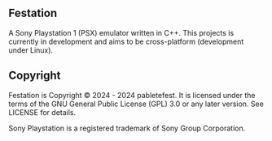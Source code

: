 ## Festation

A Sony Playstation 1 (PSX) emulator written in C++. This projects is currently in development and aims to be cross-platform (development under Linux).

## Copyright

Festation is Copyright © 2024 - 2024 pabletefest. It is licensed under the terms of the GNU General Public License (GPL) 3.0 or any later version. See LICENSE for details.

Sony Playstation is a registered trademark of Sony Group Corporation.

